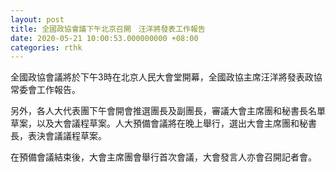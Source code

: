 ```yaml
---
layout: post
title: 全國政協會議下午北京召開　汪洋將發表工作報告
date: 2020-05-21 10:00:53.000000000 +08:00
categories: rthk
---
```


全國政協會議將於下午3時在北京人民大會堂開幕，全國政協主席汪洋將發表政協常委會工作報告。

另外，各人大代表團下午會開會推選團長及副團長，審議大會主席團和秘書長名單草案，以及大會議程草案。人大預備會議將在晚上舉行，選出大會主席團和秘書長，表決會議議程草案。

在預備會議結束後，大會主席團會舉行首次會議，大會發言人亦會召開記者會。
